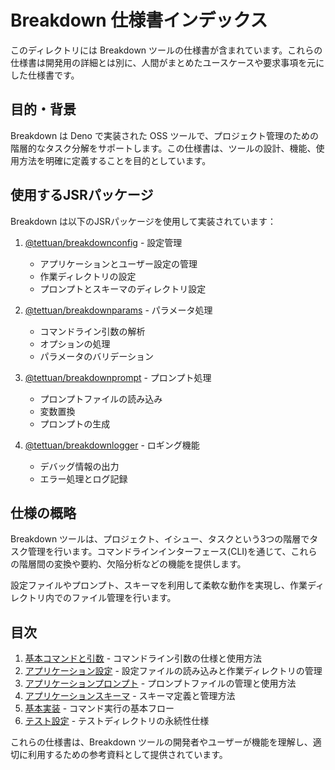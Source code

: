 # 
# Breakdown 仕様書インデックス

このディレクトリには Breakdown ツールの仕様書が含まれています。これらの仕様書は開発用の詳細とは別に、人間がまとめたユースケースや要求事項を元にした仕様書です。

## 目的・背景

Breakdown は Deno で実装された OSS ツールで、プロジェクト管理のための階層的なタスク分解をサポートします。この仕様書は、ツールの設計、機能、使用方法を明確に定義することを目的としています。

## 使用するJSRパッケージ

Breakdown は以下のJSRパッケージを使用して実装されています：

1. [@tettuan/breakdownconfig](https://jsr.io/@tettuan/breakdownconfig) - 設定管理
   - アプリケーションとユーザー設定の管理
   - 作業ディレクトリの設定
   - プロンプトとスキーマのディレクトリ設定

2. [@tettuan/breakdownparams](https://jsr.io/@tettuan/breakdownparams) - パラメータ処理
   - コマンドライン引数の解析
   - オプションの処理
   - パラメータのバリデーション

3. [@tettuan/breakdownprompt](https://jsr.io/@tettuan/breakdownprompt) - プロンプト処理
   - プロンプトファイルの読み込み
   - 変数置換
   - プロンプトの生成

4. [@tettuan/breakdownlogger](https://jsr.io/@tettuan/breakdownlogger) - ロギング機能
   - デバッグ情報の出力
   - エラー処理とログ記録


## 仕様の概略

Breakdown ツールは、プロジェクト、イシュー、タスクという3つの階層でタスク管理を行います。コマンドラインインターフェース(CLI)を通じて、これらの階層間の変換や要約、欠陥分析などの機能を提供します。

設定ファイルやプロンプト、スキーマを利用して柔軟な動作を実現し、作業ディレクトリ内でのファイル管理を行います。

## 目次

1. [基本コマンドと引数](./options.ja.md) - コマンドライン引数の仕様と使用方法
2. [アプリケーション設定](./app_config.ja.md) - 設定ファイルの読み込みと作業ディレクトリの管理
3. [アプリケーションプロンプト](./app_prompt.ja.md) - プロンプトファイルの管理と使用方法
4. [アプリケーションスキーマ](./app_schema.ja.md) - スキーマ定義と管理方法
5. [基本実装](./breakdown.ja.md) - コマンド実行の基本フロー
6. [テスト設定](./test/config.md) - テストディレクトリの永続性仕様

これらの仕様書は、Breakdown ツールの開発者やユーザーが機能を理解し、適切に利用するための参考資料として提供されています。